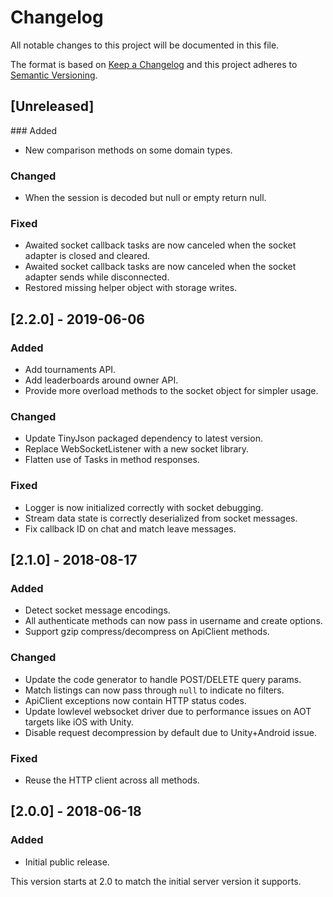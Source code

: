 # Changelog

All notable changes to this project will be documented in this file.

The format is based on [Keep a Changelog](http://keepachangelog.com/en/1.0.0/)
and this project adheres to [Semantic Versioning](http://semver.org/spec/v2.0.0.html).

## [Unreleased]
### Added
- New comparison methods on some domain types.

### Changed
- When the session is decoded but null or empty return null.

### Fixed
- Awaited socket callback tasks are now canceled when the socket adapter is closed and cleared.
- Awaited socket callback tasks are now canceled when the socket adapter sends while disconnected.
- Restored missing helper object with storage writes.

## [2.2.0] - 2019-06-06
### Added
- Add tournaments API.
- Add leaderboards around owner API.
- Provide more overload methods to the socket object for simpler usage.

### Changed
- Update TinyJson packaged dependency to latest version.
- Replace WebSocketListener with a new socket library.
- Flatten use of Tasks in method responses.

### Fixed
- Logger is now initialized correctly with socket debugging.
- Stream data state is correctly deserialized from socket messages.
- Fix callback ID on chat and match leave messages.

## [2.1.0] - 2018-08-17
### Added
- Detect socket message encodings.
- All authenticate methods can now pass in username and create options.
- Support gzip compress/decompress on ApiClient methods.

### Changed
- Update the code generator to handle POST/DELETE query params.
- Match listings can now pass through `null` to indicate no filters.
- ApiClient exceptions now contain HTTP status codes.
- Update lowlevel websocket driver due to performance issues on AOT targets like iOS with Unity.
- Disable request decompression by default due to Unity+Android issue.

### Fixed
- Reuse the HTTP client across all methods.

## [2.0.0] - 2018-06-18
### Added
- Initial public release.

This version starts at 2.0 to match the initial server version it supports.
